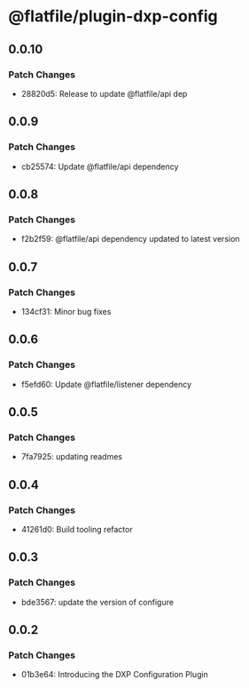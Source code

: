 # @flatfile/plugin-dxp-config

## 0.0.10

### Patch Changes

- 28820d5: Release to update @flatfile/api dep

## 0.0.9

### Patch Changes

- cb25574: Update @flatfile/api dependency

## 0.0.8

### Patch Changes

- f2b2f59: @flatfile/api dependency updated to latest version

## 0.0.7

### Patch Changes

- 134cf31: Minor bug fixes

## 0.0.6

### Patch Changes

- f5efd60: Update @flatfile/listener dependency

## 0.0.5

### Patch Changes

- 7fa7925: updating readmes

## 0.0.4

### Patch Changes

- 41261d0: Build tooling refactor

## 0.0.3

### Patch Changes

- bde3567: update the version of configure

## 0.0.2

### Patch Changes

- 01b3e64: Introducing the DXP Configuration Plugin
